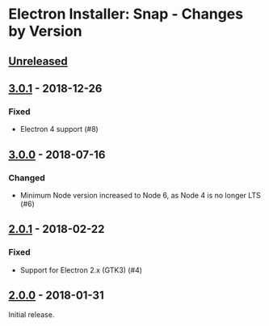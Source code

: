 # Electron Installer: Snap - Changes by Version

## [Unreleased]

[Unreleased]: https://github.com/electron-userland/electron-installer-snap/compare/v3.0.1...master

## [3.0.1] - 2018-12-26

[3.0.1]: https://github.com/electron-userland/electron-installer-snap/compare/v3.0.0...v3.0.1

### Fixed

* Electron 4 support (#8)

## [3.0.0] - 2018-07-16

[3.0.0]: https://github.com/electron-userland/electron-installer-snap/compare/v2.0.1...v3.0.0

### Changed

* Minimum Node version increased to Node 6, as Node 4 is no longer LTS (#6)

## [2.0.1] - 2018-02-22

[2.0.1]: https://github.com/electron-userland/electron-installer-snap/compare/v2.0.0...v2.0.1

### Fixed

* Support for Electron 2.x (GTK3) (#4)

## [2.0.0] - 2018-01-31

[2.0.0]: https://github.com/electron-userland/electron-installer-snap/releases/tag/v2.0.0

Initial release.
